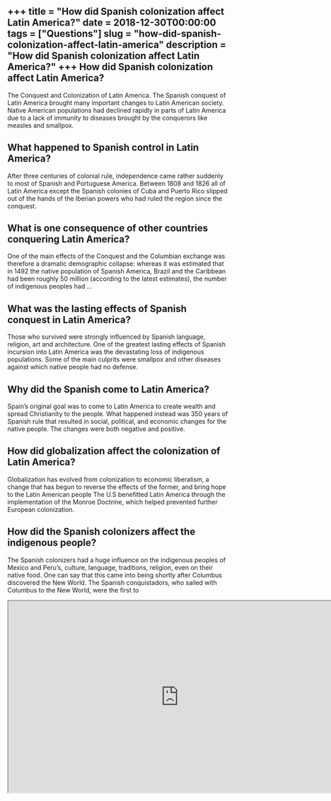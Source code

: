 +++
title = "How did Spanish colonization affect Latin America?"
date = 2018-12-30T00:00:00
tags = ["Questions"]
slug = "how-did-spanish-colonization-affect-latin-america"
description = "How did Spanish colonization affect Latin America?"
+++
How did Spanish colonization affect Latin America?
--------------------------------------------------

The Conquest and Colonization of Latin America. The Spanish conquest of Latin America brought many important changes to Latin American society. Native American populations had declined rapidly in parts of Latin America due to a lack of immunity to diseases brought by the conquerors like measles and smallpox.

What happened to Spanish control in Latin America?
--------------------------------------------------

After three centuries of colonial rule, independence came rather suddenly to most of Spanish and Portuguese America. Between 1808 and 1826 all of Latin America except the Spanish colonies of Cuba and Puerto Rico slipped out of the hands of the Iberian powers who had ruled the region since the conquest.

What is one consequence of other countries conquering Latin America?
--------------------------------------------------------------------

One of the main effects of the Conquest and the Columbian exchange was therefore a dramatic demographic collapse: whereas it was estimated that in 1492 the native population of Spanish America, Brazil and the Caribbean had been roughly 50 million (according to the latest estimates), the number of indigenous peoples had …

What was the lasting effects of Spanish conquest in Latin America?
------------------------------------------------------------------

Those who survived were strongly influenced by Spanish language, religion, art and architecture. One of the greatest lasting effects of Spanish incursion into Latin America was the devastating loss of indigenous populations. Some of the main culprits were smallpox and other diseases against which native people had no defense.

Why did the Spanish come to Latin America?
------------------------------------------

Spain’s original goal was to come to Latin America to create wealth and spread Christianity to the people. What happened instead was 350 years of Spanish rule that resulted in social, political, and economic changes for the native people. The changes were both negative and positive.

How did globalization affect the colonization of Latin America?
---------------------------------------------------------------

Globalization has evolved from colonization to economic liberalism, a change that has begun to reverse the effects of the former, and bring hope to the Latin American people The U.S benefitted Latin America through the implementation of the Monroe Doctrine, which helped prevented further European colonization.

How did the Spanish colonizers affect the indigenous people?
------------------------------------------------------------

The Spanish colonizers had a huge influence on the indigenous peoples of Mexico and Peru’s, culture, language, traditions, religion, even on their native food. One can say that this came into being shortly after Columbus discovered the New World. The Spanish conquistadors, who sailed with Columbus to the New World, were the first to

<iframe allow="accelerometer; autoplay; clipboard-write; encrypted-media; gyroscope; picture-in-picture" allowfullscreen="" class="__youtube_prefs__  epyt-is-override  no-lazyload" data-no-lazy="1" data-origheight="433" data-origwidth="770" data-skipgform_ajax_framebjll="" height="433" id="_ytid_61729" loading="lazy" src="https://www.youtube.com/embed/IFXwHdxbVBU?enablejsapi=1&autoplay=0&cc_load_policy=0&cc_lang_pref=&iv_load_policy=1&loop=0&modestbranding=0&rel=1&fs=1&playsinline=0&autohide=2&theme=dark&color=red&controls=1&" title="YouTube player" width="770"></iframe>